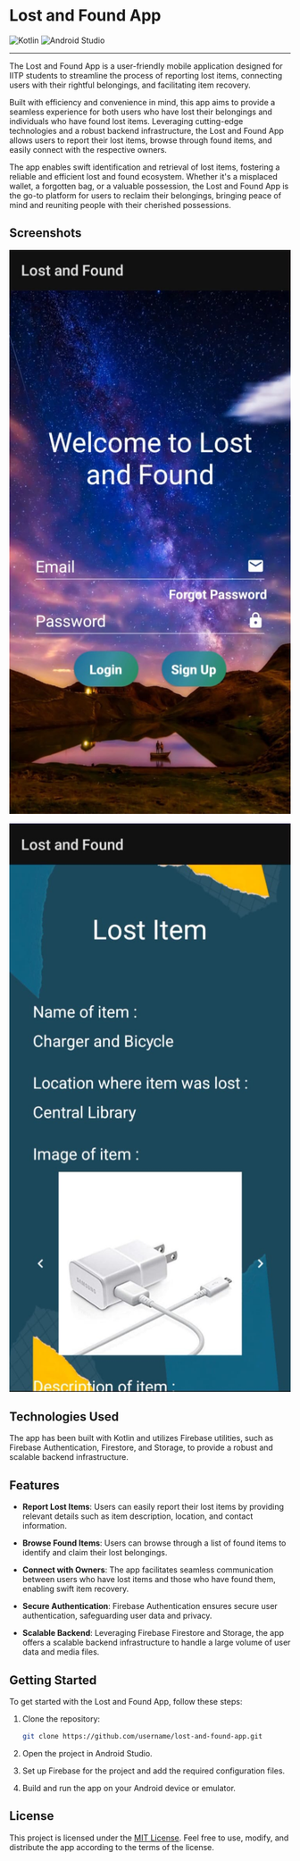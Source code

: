 # Lost and Found App

![Kotlin](https://img.shields.io/badge/kotlin-%237F52FF.svg?style=for-the-badge&logo=kotlin&logoColor=white)
![Android Studio](https://img.shields.io/badge/android%20studio-346ac1?style=for-the-badge&logo=android%20studio&logoColor=white)

---

The Lost and Found App is a user-friendly mobile application designed for IITP students to streamline the process of reporting lost items, connecting users with their rightful belongings, and facilitating item recovery.

Built with efficiency and convenience in mind, this app aims to provide a seamless experience for both users who have lost their belongings and individuals who have found lost items. Leveraging cutting-edge technologies and a robust backend infrastructure, the Lost and Found App allows users to report their lost items, browse through found items, and easily connect with the respective owners.

The app enables swift identification and retrieval of lost items, fostering a reliable and efficient lost and found ecosystem. Whether it's a misplaced wallet, a forgotten bag, or a valuable possession, the Lost and Found App is the go-to platform for users to reclaim their belongings, bringing peace of mind and reuniting people with their cherished possessions.

## Screenshots

![Screenshot 1](ss1.jpeg)

![Screenshot 2](ss2.jpeg)

## Technologies Used

The app has been built with Kotlin and utilizes Firebase utilities, such as Firebase Authentication, Firestore, and Storage, to provide a robust and scalable backend infrastructure.

## Features

- **Report Lost Items**: Users can easily report their lost items by providing relevant details such as item description, location, and contact information.

- **Browse Found Items**: Users can browse through a list of found items to identify and claim their lost belongings.

- **Connect with Owners**: The app facilitates seamless communication between users who have lost items and those who have found them, enabling swift item recovery.

- **Secure Authentication**: Firebase Authentication ensures secure user authentication, safeguarding user data and privacy.

- **Scalable Backend**: Leveraging Firebase Firestore and Storage, the app offers a scalable backend infrastructure to handle a large volume of user data and media files.

## Getting Started

To get started with the Lost and Found App, follow these steps:

1. Clone the repository:
   ```bash
   git clone https://github.com/username/lost-and-found-app.git
   ```

2. Open the project in Android Studio.

3. Set up Firebase for the project and add the required configuration files.

4. Build and run the app on your Android device or emulator.

## License

This project is licensed under the [MIT License](LICENSE). Feel free to use, modify, and distribute the app according to the terms of the license.

